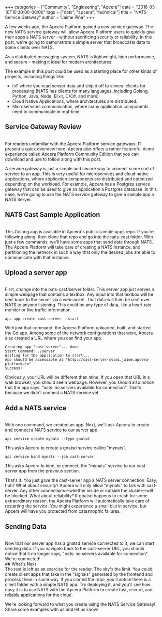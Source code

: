 +++
categories = ["Community", "Engineering", "Apcera"]
date = "2016-03-16T10:30:00-08:00"
tags = ["nats", "apcera", "technical"]
title = "NATS Service Gateway"
author = "Jaime Piña"
+++

A few weeks ago, the Apcera Platform gained a new service gateway. The new NATS service gateway will allow Apcera Platform users to quickly give their apps a NATS server - without sacrificing security or reliability. In this post, we're going to demonstrate a simple server that broadcasts data to some clients over NATS.

As a distributed messaging system, NATS is lightweight, high performance, and secure - making it ideal for modern architectures.

The example in this post could be used as a starting place for other kinds of projects, including things like:

- IoT where you read sensor data and ship it off to several clients for processing (NATS has clients for many languages, including Golang, Python, Java, Node, Elixir, C/C#, and more)
- Cloud Native Applications, where architectures are distributed.
- Microservices communication, where many application components need to communicate in real-time.

## Service Gateway Review
<br>
For readers unfamiliar with the Apcera Platform service gateways, I'll present a quick overview here. Apcera also offers a rather featureful demo experience called Apcera Platform Community Edition that you can download and use to follow along with this post.

A service gateway is just a simple and secure way to connect some sort of service to an app. This is very useful for microservices and cloud native applications, where application components are distributed and optimized depending on the workload. For example, Apcera has a Postgres service gateway that can be used to give an application a Postgres database. In this case, we're going to use the NATS service gateway to give a sample app a NATS Server.
<br>
## NATS Cast Sample Application
<br>
This Golang app is available in Apcera's public sample apps repo. If you're following along, then clone that repo and go into the nats-cast folder. With just a few commands, we'll have some apps that send data through NATS. The Apcera Platform will take care of creating a NATS instance, and partitioning the network in such a way that only the desired jobs are able to communicate with that instance.

## Upload a server app
<br>
First, change into the nats-cast/server folder. This server app just serves a simple webpage that contains a textbox. Any input into that textbox will be sent back to the server via a websocket. That data will then be sent over NATS to anyone listening. This could be any type of data, like a heart rate monitor or live traffic information.

```
apc app create cast-server --start
```

With just that command, the Apcera Platform uploaded, built, and started the Go app. Among some of the network configurations that were, Apcera also created a URL where you can find your app.

```
Creating app "cast-server"... done
Start Command: ./server
Waiting for the application to start...
App should be accessible at "http://cast-server-cvcmi.jaime.apcera-platform.io"
Success!
```

Obviously, your URL will be different than mine. If you open that URL in a web browser, you should see a webpage. However, you should also notice that the app says, "nats: no servers available for connection". That's because we didn't connect a NATS service yet.
<br>
## Add a NATS service
<br>
With one command, we created an app. Next, we'll ask Apcera to create and connect a NATS  service to our server app.

```
apc service create mynats --type gnatsd
```


This asks Apcera to create a gnatsd service called "mynats".

```
apc service bind mynats --job cast-server
```

This asks Apcera to bind, or connect, the "mynats" service to our cast-server app from the previous section.

That's it. You just gave the cast-server app a NATS server connection. Easy, huh? What about security? Apcera will only allow "mynats" to talk with cast-server. Any other connections—whether inside or outside the cluster—will be blocked. What about reliability? If gnatsd happens to crash for some extraordinary reason, the Apcera Platform will automatically take care of restarting the service. You might experience a small blip in service, but Apcera will have you protected from catastrophic failures.
<br>
## Sending Data
<br>
Now that our server app has a gnatsd service connected to it, we can start sending data. If you navigate back to the cast-server URL, you should notice that it no longer says, "nats: no servers available for connection". We're connected!
<br>
## What's Next
<br>
The rest is left as an exercise for the reader. The sky's the limit. You could create client apps that take in the "signals" generated by the frontend and process them in some way. If you cloned the repo, you'll notice there is a client folder with a simple NATS app. Try deploying it, and you'll see how easy it is to use NATS with the Apcera Platform to create fast, secure, and reliable applications for the cloud.

We’re looking forward to what you create using the NATS Service Gateway! Share some examples with us and let us know!
